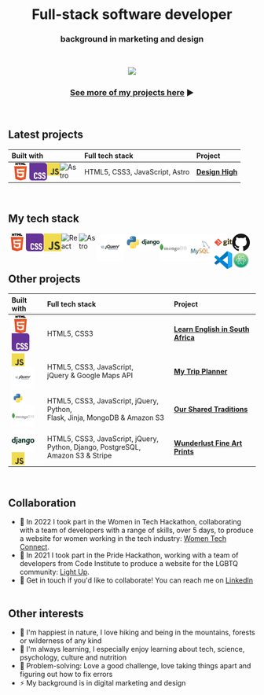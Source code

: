 <h1 align='center'>
  Full-stack software developer
</h1>
<h3 align='center'>background in marketing and design</h3>
<br />

<p align='center'>
  
  <a href="https://www.linkedin.com/in/jade-shannon-carvalho/">
    <img src="https://img.shields.io/badge/linkedin-%230077B5.svg?&style=for-the-badge&logo=linkedin&logoColor=white"/>
  </a>
</p>

<h3 align='center'>
  <a href="https://github.com/Jade-ux">See more of my projects here</a> ▶
</h3>
<br />

## Latest projects

|**Built with**|**Full tech stack**|**Project**|
|:-----|:-----|:-----|
|<img align="left" alt="HTML5" width="36px" src="https://raw.githubusercontent.com/github/explore/80688e429a7d4ef2fca1e82350fe8e3517d3494d/topics/html/html.png" /> <img align="left" alt="CSS3" width="36px" src="https://raw.githubusercontent.com/github/explore/80688e429a7d4ef2fca1e82350fe8e3517d3494d/topics/css/css.png" /> <img align="left" alt="JavaScript" width="26px" src="https://raw.githubusercontent.com/github/explore/80688e429a7d4ef2fca1e82350fe8e3517d3494d/topics/javascript/javascript.png" /><img align="left" alt="Astro" width="36px" src="https://github.com/Jade-ux/Jade-ux/assets/62659009/9009732e-f149-42eb-8ac6-1bd8c02c595c" />|HTML5, CSS3, JavaScript, Astro|<b> [Design High](https://github.com/Jade-ux/designhigh)</b>| 

<br />


## My tech stack 

<img align="left" alt="HTML5" width="36px" src="https://raw.githubusercontent.com/github/explore/80688e429a7d4ef2fca1e82350fe8e3517d3494d/topics/html/html.png" />
<img align="left" alt="CSS3" width="36px" src="https://raw.githubusercontent.com/github/explore/80688e429a7d4ef2fca1e82350fe8e3517d3494d/topics/css/css.png" />
<img align="left" alt="JavaScript" width="36px" src="https://raw.githubusercontent.com/github/explore/80688e429a7d4ef2fca1e82350fe8e3517d3494d/topics/javascript/javascript.png" />
<img align="left" alt="React" width="36px" src="https://github.com/Jade-ux/Jade-ux/assets/62659009/a211c43e-3c82-446b-a387-290997da16f0" />
<img align="left" alt="Astro" width="36px" src="https://github.com/Jade-ux/Jade-ux/assets/62659009/9009732e-f149-42eb-8ac6-1bd8c02c595c" />
<img align="left" alt="jQuery" width="56px" src="https://raw.githubusercontent.com/github/explore/80688e429a7d4ef2fca1e82350fe8e3517d3494d/topics/jquery/jquery.png" />
<img align="left" alt="Python" width="36px" src="https://raw.githubusercontent.com/github/explore/80688e429a7d4ef2fca1e82350fe8e3517d3494d/topics/python/python.png" />
<img align="left" alt="Django" width="36px" src="https://raw.githubusercontent.com/github/explore/80688e429a7d4ef2fca1e82350fe8e3517d3494d/topics/django/django.png" />
<img align="left" alt="MongoDB" width="56px" src="https://raw.githubusercontent.com/github/explore/80688e429a7d4ef2fca1e82350fe8e3517d3494d/topics/mongodb/mongodb.png" />
<img align="left" alt="MySQL" width="56px" src="https://raw.githubusercontent.com/github/explore/80688e429a7d4ef2fca1e82350fe8e3517d3494d/topics/mysql/mysql.png" />
<img align="left" alt="Git" width="36px" src="https://raw.githubusercontent.com/github/explore/80688e429a7d4ef2fca1e82350fe8e3517d3494d/topics/git/git.png" />
<img align="left" alt="GitHub" width="36px" src="https://raw.githubusercontent.com/github/explore/78df643247d429f6cc873026c0622819ad797942/topics/github/github.png" />
<img align="left" alt="Visual Studio" width="36px" src="https://raw.githubusercontent.com/github/explore/80688e429a7d4ef2fca1e82350fe8e3517d3494d/topics/visual-studio-code/visual-studio-code.png" />
<img align="left" alt="Atom" width="36px" src="https://raw.githubusercontent.com/github/explore/80688e429a7d4ef2fca1e82350fe8e3517d3494d/topics/atom/atom.png" />


<br /><br /><br />

## Other projects

|**Built with**|**Full tech stack**|**Project**|
|:-----|:-----|:-----|
|<img align="left" alt="HTML5" width="36px" src="https://raw.githubusercontent.com/github/explore/80688e429a7d4ef2fca1e82350fe8e3517d3494d/topics/html/html.png" /> <img align="left" alt="CSS3" width="36px" src="https://raw.githubusercontent.com/github/explore/80688e429a7d4ef2fca1e82350fe8e3517d3494d/topics/css/css.png" />|HTML5, CSS3|<b> [Learn English in South Africa](https://github.com/Jade-ux/Learn_English_In_South_Africa)</b>| 
|<img align="left" alt="JavaScript" width="26px" src="https://raw.githubusercontent.com/github/explore/80688e429a7d4ef2fca1e82350fe8e3517d3494d/topics/javascript/javascript.png" /> <img align="left" alt="jQuery" width="46px" src="https://raw.githubusercontent.com/github/explore/80688e429a7d4ef2fca1e82350fe8e3517d3494d/topics/jquery/jquery.png" />|HTML5, CSS3, JavaScript,<br /> jQuery & Google Maps API|<b>[My Trip Planner](https://github.com/Jade-ux/MS02-My-Trip-Planner)</b> || 
|<img align="left" alt="Python" width="26px" src="https://raw.githubusercontent.com/github/explore/80688e429a7d4ef2fca1e82350fe8e3517d3494d/topics/python/python.png" /> <img align="left" alt="MongoDB" width="46px" src="https://raw.githubusercontent.com/github/explore/80688e429a7d4ef2fca1e82350fe8e3517d3494d/topics/mongodb/mongodb.png" />|HTML5, CSS3, JavaScript, jQuery, Python, <br />Flask, Jinja, MongoDB & Amazon S3|<b>[Our Shared Traditions](https://github.com/Jade-ux/OurTraditions)</b>||
|<img align="left" alt="Django" width="46px" src="https://raw.githubusercontent.com/github/explore/80688e429a7d4ef2fca1e82350fe8e3517d3494d/topics/django/django.png" /> <img align="left" alt="JavaScript" width="26px" src="https://raw.githubusercontent.com/github/explore/80688e429a7d4ef2fca1e82350fe8e3517d3494d/topics/javascript/javascript.png" />| HTML5, CSS3, JavaScript, jQuery, <br />Python, Django, PostgreSQL, Amazon S3 & Stripe |<b>[Wunderlust Fine Art Prints](https://github.com/Jade-ux/wunderlust_gallery)</b>||

<br />

## Collaboration

- 👯 In 2022 I took part in the Women in Tech Hackathon, collaborating with a team of developers with a range of skills, over 5 days, to produce a website for women working in the tech industry: [Women Tech Connect](https://github.com/Jade-ux/WomenTechConnect).
- 👯 In 2021 I took part in the Pride Hackathon, working with a team of developers from Code Institute to produce a website for the LGBTQ community: [Light Up](https://github.com/Jade-ux/light-up).
- 💬 Get in touch if you'd like to collaborate! You can reach me on [LinkedIn](https://www.linkedin.com/in/jade-shannon-carvalho/)<br /><br />


## Other interests

- :mount_fuji: I'm happiest in nature, I love hiking and being in the mountains, forests or wilderness of any kind
- :book: I'm always learning, I especially enjoy learning about tech, science, psychology, culture and nutrition
- :wrench: Problem-solving: Love a good challenge, love taking things apart and figuring out how to fix errors
- ⚡ My background is in digital marketing and design

<!--Credits: 
1. UPDATE: Next Level GitHub Profile README (NEW) | GitHub Actions | Vercel | Spotify: https://www.youtube.com/watch?v=n6d4KHSKqGk 
2. Emojis Cheat Sheet: https://www.webfx.com/tools/emoji-cheat-sheet/
-->

